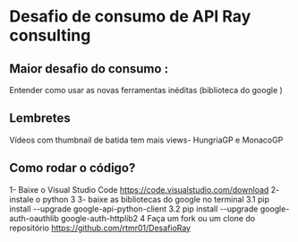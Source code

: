 # Desafio de consumo de API Ray consulting
## Maior desafio do consumo : 
Entender como usar as novas ferramentas inéditas (biblioteca do google )


## Lembretes
Vídeos com thumbnail de batida tem mais views- HungriaGP e MonacoGP


## Como rodar o código?
1- Baixe o Visual Studio Code https://code.visualstudio.com/download
2- instale o python 3
3- baixe as bibliotecas do google no terminal
3.1 pip install --upgrade google-api-python-client
3.2 pip install --upgrade google-auth-oauthlib google-auth-httplib2
4 Faça um fork ou um clone do repositório https://github.com/rtmr01/DesafioRay
